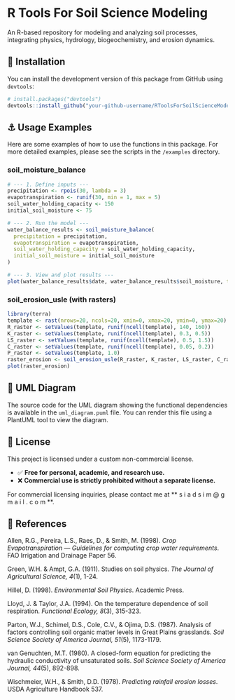 # R Tools For Soil Science Modeling

An R-based repository for modeling and analyzing soil processes, integrating physics, hydrology, biogeochemistry, and erosion dynamics.

## 👷 Installation

You can install the development version of this package from GitHub using `devtools`:

```r
# install.packages("devtools")
devtools::install_github("your-github-username/RToolsForSoilScienceModeling_DEV")
```


## ⚓ Usage Examples

Here are some examples of how to use the functions in this package. For more detailed examples, please see the scripts in the `/examples` directory.

### soil_moisture_balance

```r
# --- 1. Define inputs ---
precipitation <- rpois(30, lambda = 3)
evapotranspiration <- runif(30, min = 1, max = 5)
soil_water_holding_capacity <- 150
initial_soil_moisture <- 75

# --- 2. Run the model ---
water_balance_results <- soil_moisture_balance(
  precipitation = precipitation,
  evapotranspiration = evapotranspiration,
  soil_water_holding_capacity = soil_water_holding_capacity,
  initial_soil_moisture = initial_soil_moisture
)

# --- 3. View and plot results ---
plot(water_balance_results$date, water_balance_results$soil_moisture, type = 'l')
```

### soil_erosion_usle (with rasters)

```r
library(terra)
template <- rast(nrows=20, ncols=20, xmin=0, xmax=20, ymin=0, ymax=20)
R_raster <- setValues(template, runif(ncell(template), 140, 160))
K_raster <- setValues(template, runif(ncell(template), 0.3, 0.5))
LS_raster <- setValues(template, runif(ncell(template), 0.5, 1.5))
C_raster <- setValues(template, runif(ncell(template), 0.05, 0.2))
P_raster <- setValues(template, 1.0)
raster_erosion <- soil_erosion_usle(R_raster, K_raster, LS_raster, C_raster, P_raster)
plot(raster_erosion)
```

## 🧩 UML Diagram

The source code for the UML diagram showing the functional dependencies is available in the `uml_diagram.puml` file. You can render this file using a PlantUML tool to view the diagram.
## 📜 License

This project is licensed under a custom non-commercial license.

* ✅ **Free for personal, academic, and research use.**
* ❌ **Commercial use is strictly prohibited without a separate license.**

For commercial licensing inquiries, please contact me at ** s i a d s i m @ g m a i l . c o m  **.

## 📑 References

Allen, R.G., Pereira, L.S., Raes, D., & Smith, M. (1998). *Crop Evapotranspiration — Guidelines for computing crop water requirements*. FAO Irrigation and Drainage Paper 56.

Green, W.H. & Ampt, G.A. (1911). Studies on soil physics. *The Journal of Agricultural Science, 4*(1), 1-24.

Hillel, D. (1998). *Environmental Soil Physics*. Academic Press.

Lloyd, J. & Taylor, J.A. (1994). On the temperature dependence of soil respiration. *Functional Ecology, 8*(3), 315-323.

Parton, W.J., Schimel, D.S., Cole, C.V., & Ojima, D.S. (1987). Analysis of factors controlling soil organic matter levels in Great Plains grasslands. *Soil Science Society of America Journal, 51*(5), 1173-1179.

van Genuchten, M.T. (1980). A closed-form equation for predicting the hydraulic conductivity of unsaturated soils. *Soil Science Society of America Journal, 44*(5), 892-898.

Wischmeier, W.H., & Smith, D.D. (1978). *Predicting rainfall erosion losses*. USDA Agriculture Handbook 537.
